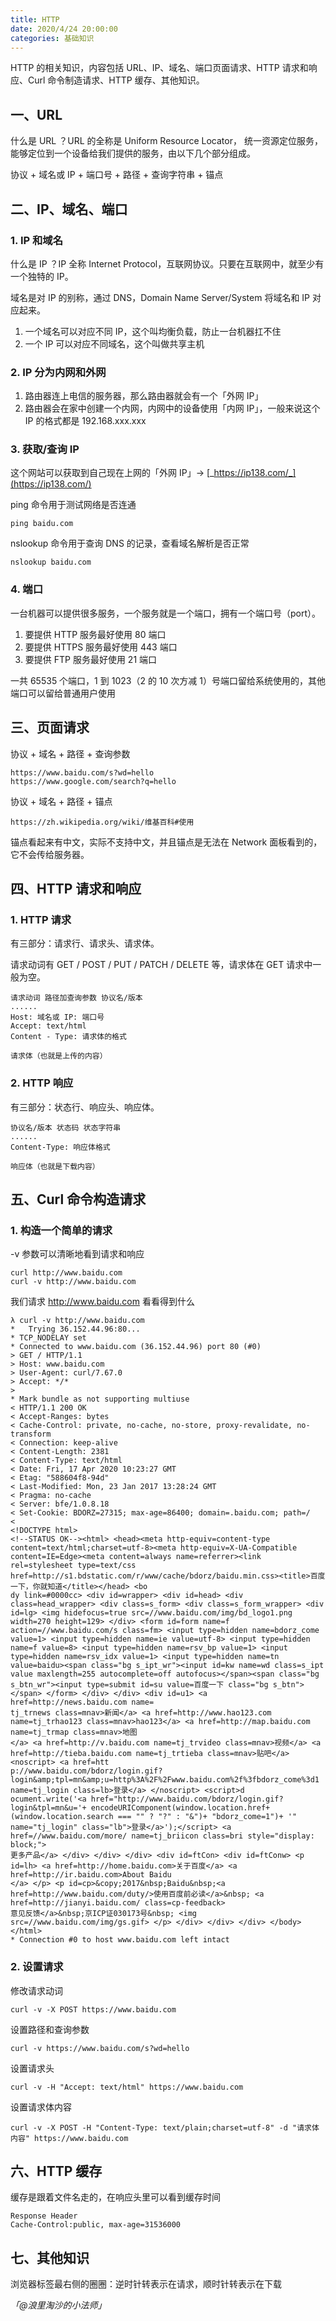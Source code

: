 ```yaml
---
title: HTTP
date: 2020/4/24 20:00:00
categories: 基础知识
---
```


HTTP 的相关知识，内容包括 URL、IP、域名、端口页面请求、HTTP 请求和响应、Curl 命令制造请求、HTTP 缓存、其他知识。


## 一、URL


什么是 URL ？URL 的全称是 Uniform Resource Locator， 统一资源定位服务，能够定位到一个设备给我们提供的服务，由以下几个部分组成。

协议 + 域名或 IP + 端口号 + 路径 + 查询字符串 + 锚点


## 二、IP、域名、端口


### 1. IP 和域名


什么是 IP ？IP 全称 Internet Protocol，互联网协议。只要在互联网中，就至少有一个独特的 IP。


域名是对 IP 的别称，通过 DNS，Domain Name Server/System 将域名和 IP 对应起来。

1. 一个域名可以对应不同 IP，这个叫均衡负载，防止一台机器扛不住
1. 一个 IP 可以对应不同域名，这个叫做共享主机



### 2. IP 分为内网和外网


1. 路由器连上电信的服务器，那么路由器就会有一个「外网 IP」
1. 路由器会在家中创建一个内网，内网中的设备使用「内网 IP」，一般来说这个 IP 的格式都是 192.168.xxx.xxx



### 3. 获取/查询 IP


这个网站可以获取到自己现在上网的「外网 IP」→ [_https://ip138.com/_](https://ip138.com/)

ping 命令用于测试网络是否连通
```
ping baidu.com
```


nslookup 命令用于查询 DNS 的记录，查看域名解析是否正常
```
nslookup baidu.com
```


### 4. 端口


一台机器可以提供很多服务，一个服务就是一个端口，拥有一个端口号（port）。

1. 要提供 HTTP 服务最好使用 80 端口
1. 要提供 HTTPS 服务最好使用 443 端口
1. 要提供 FTP 服务最好使用 21 端口



一共 65535 个端口，1 到 1023（2 的 10 次方减 1）号端口留给系统使用的，其他端口可以留给普通用户使用

## 三、页面请求


协议 + 域名 + 路径 + 查询参数
```
https://www.baidu.com/s?wd=hello
https://www.google.com/search?q=hello
```
协议 + 域名 + 路径 + 锚点
```
https://zh.wikipedia.org/wiki/维基百科#使用
```
锚点看起来有中文，实际不支持中文，并且锚点是无法在 Network 面板看到的，它不会传给服务器。

## 四、HTTP 请求和响应


### 1. HTTP 请求


有三部分：请求行、请求头、请求体。


请求动词有 GET / POST / PUT / PATCH / DELETE 等，请求体在 GET 请求中一般为空。
```
请求动词 路径加查询参数 协议名/版本
......
Host: 域名或 IP: 端口号
Accept: text/html
Content - Type: 请求体的格式

请求体（也就是上传的内容）
```


### 2. HTTP 响应


有三部分：状态行、响应头、响应体。
```
协议名/版本 状态码 状态字符串
......
Content-Type: 响应体格式

响应体（也就是下载内容）
```


## 五、Curl 命令构造请求


### 1. 构造一个简单的请求


-v 参数可以清晰地看到请求和响应
```
curl http://www.baidu.com
curl -v http://www.baidu.com
```


我们请求 http://www.baidu.com 看看得到什么
```
λ curl -v http://www.baidu.com
*   Trying 36.152.44.96:80...
* TCP_NODELAY set
* Connected to www.baidu.com (36.152.44.96) port 80 (#0)
> GET / HTTP/1.1
> Host: www.baidu.com
> User-Agent: curl/7.67.0
> Accept: */*
>
* Mark bundle as not supporting multiuse
< HTTP/1.1 200 OK
< Accept-Ranges: bytes
< Cache-Control: private, no-cache, no-store, proxy-revalidate, no-transform
< Connection: keep-alive
< Content-Length: 2381
< Content-Type: text/html
< Date: Fri, 17 Apr 2020 10:23:27 GMT
< Etag: "588604f8-94d"
< Last-Modified: Mon, 23 Jan 2017 13:28:24 GMT
< Pragma: no-cache
< Server: bfe/1.0.8.18
< Set-Cookie: BDORZ=27315; max-age=86400; domain=.baidu.com; path=/
<
<!DOCTYPE html>
<!--STATUS OK--><html> <head><meta http-equiv=content-type content=text/html;charset=utf-8><meta http-equiv=X-UA-Compatible content=IE=Edge><meta content=always name=referrer><link rel=stylesheet type=text/css href=http://s1.bdstatic.com/r/www/cache/bdorz/baidu.min.css><title>百度一下，你就知道</title></head> <bo
dy link=#0000cc> <div id=wrapper> <div id=head> <div class=head_wrapper> <div class=s_form> <div class=s_form_wrapper> <div id=lg> <img hidefocus=true src=//www.baidu.com/img/bd_logo1.png width=270 height=129> </div> <form id=form name=f action=//www.baidu.com/s class=fm> <input type=hidden name=bdorz_come value=1> <input type=hidden name=ie value=utf-8> <input type=hidden name=f value=8> <input type=hidden name=rsv_bp value=1> <input type=hidden name=rsv_idx value=1> <input type=hidden name=tn value=baidu><span class="bg s_ipt_wr"><input id=kw name=wd class=s_ipt value maxlength=255 autocomplete=off autofocus></span><span class="bg s_btn_wr"><input type=submit id=su value=百度一下 class="bg s_btn"></span> </form> </div> </div> <div id=u1> <a href=http://news.baidu.com name=
tj_trnews class=mnav>新闻</a> <a href=http://www.hao123.com name=tj_trhao123 class=mnav>hao123</a> <a href=http://map.baidu.com name=tj_trmap class=mnav>地图
</a> <a href=http://v.baidu.com name=tj_trvideo class=mnav>视频</a> <a href=http://tieba.baidu.com name=tj_trtieba class=mnav>贴吧</a> <noscript> <a href=htt
p://www.baidu.com/bdorz/login.gif?login&amp;tpl=mn&amp;u=http%3A%2F%2Fwww.baidu.com%2f%3fbdorz_come%3d1 name=tj_login class=lb>登录</a> </noscript> <script>d
ocument.write('<a href="http://www.baidu.com/bdorz/login.gif?login&tpl=mn&u='+ encodeURIComponent(window.location.href+ (window.location.search === "" ? "?" : "&")+ "bdorz_come=1")+ '" name="tj_login" class="lb">登录</a>');</script> <a href=//www.baidu.com/more/ name=tj_briicon class=bri style="display: block;">
更多产品</a> </div> </div> </div> <div id=ftCon> <div id=ftConw> <p id=lh> <a href=http://home.baidu.com>关于百度</a> <a href=http://ir.baidu.com>About Baidu
</a> </p> <p id=cp>&copy;2017&nbsp;Baidu&nbsp;<a href=http://www.baidu.com/duty/>使用百度前必读</a>&nbsp; <a href=http://jianyi.baidu.com/ class=cp-feedback>
意见反馈</a>&nbsp;京ICP证030173号&nbsp; <img src=//www.baidu.com/img/gs.gif> </p> </div> </div> </div> </body> </html>
* Connection #0 to host www.baidu.com left intact
```


### 2. 设置请求


修改请求动词
```
curl -v -X POST https://www.baidu.com
```


设置路径和查询参数
```
curl -v https://www.baidu.com/s?wd=hello
```


设置请求头
```
curl -v -H "Accept: text/html" https://www.baidu.com
```


设置请求体内容
```
curl -v -X POST -H "Content-Type: text/plain;charset=utf-8" -d "请求体内容" https://www.baidu.com
```


## 六、HTTP 缓存


缓存是跟着文件名走的，在响应头里可以看到缓存时间


```
Response Header
Cache-Control:public, max-age=31536000
```


## 七、其他知识


浏览器标签最右侧的圈圈：逆时针转表示在请求，顺时针转表示在下载


_「@浪里淘沙的小法师」_
